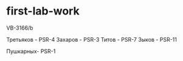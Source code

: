 # first-lab-work
VB-3166/b

Третьяков - PSR-4
Захаров - PSR-3
Титов - PSR-7
Зыков - PSR-11

Пушкарных- PSR-1

